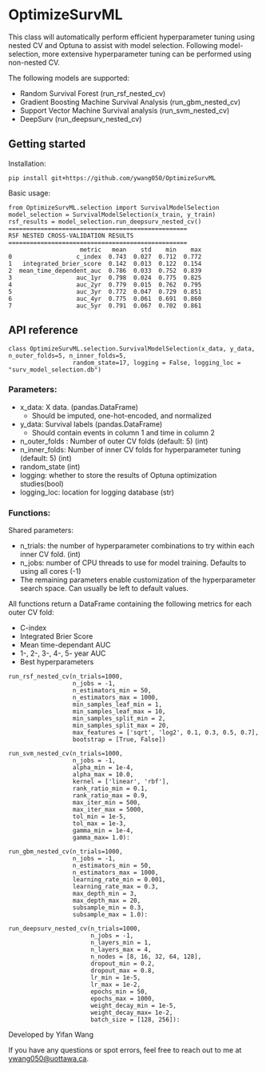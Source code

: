 # OptimizeSurvML

This class will automatically perform efficient hyperparameter tuning using nested CV and Optuna to assist with model selection. Following model-selection, more extensive hyperparameter tuning can be performed using non-nested CV.

The following models are supported:
* Random Survival Forest (run_rsf_nested_cv)
* Gradient Boosting Machine Survival Analysis (run_gbm_nested_cv)
* Support Vector Machine Survival analysis (run_svm_nested_cv)
* DeepSurv (run_deepsurv_nested_cv)

## Getting started
Installation:
```
pip install git+https://github.com/ywang050/OptimizeSurvML
```
Basic usage:
```
from OptimizeSurvML.selection import SurvivalModelSelection
model_selection = SurvivalModelSelection(x_train, y_train)
rsf_results = model_selection.run_deepsurv_nested_cv()
==================================================
RSF NESTED CROSS-VALIDATION RESULTS
==================================================
                    metric   mean    std    min    max
0                  c_index  0.743  0.027  0.712  0.772
1   integrated_brier_score  0.142  0.013  0.122  0.154
2  mean_time_dependent_auc  0.786  0.033  0.752  0.839
3                  auc_1yr  0.798  0.024  0.775  0.825
4                  auc_2yr  0.779  0.015  0.762  0.795
5                  auc_3yr  0.772  0.047  0.729  0.851
6                  auc_4yr  0.775  0.061  0.691  0.860
7                  auc_5yr  0.791  0.067  0.702  0.861
```

## API reference
```
class OptimizeSurvML.selection.SurvivalModelSelection(x_data, y_data, n_outer_folds=5, n_inner_folds=5,
                  random_state=17, logging = False, logging_loc = "surv_model_selection.db")
```
### Parameters:
* x_data: X data. (pandas.DataFrame)
  * Should be imputed, one-hot-encoded, and normalized
* y_data: Survival labels (pandas.DataFrame)
  * Should contain events in column 1 and time in column 2
* n_outer_folds : Number of outer CV folds (default: 5) (int)
* n_inner_folds: Number of inner CV folds for hyperparameter tuning (default: 5) (int)
* random_state (int)
* logging: whether to store the results of Optuna optimization studies(bool)
* logging_loc: location for logging database (str)

### Functions:
Shared parameters:
* n_trials: the number of hyperparameter combinations to try within each inner CV fold. (int)
* n_jobs: number of CPU threads to use for model training. Defaults to using all cores (-1)
* The remaining parameters enable customization of the hyperparameter search space. Can usually be left to default values.

All functions return a DataFrame containing the following metrics for each outer CV fold:
* C-index
* Integrated Brier Score
* Mean time-dependant AUC
* 1-, 2-, 3-, 4-, 5- year AUC
* Best hyperparameters
  
```
run_rsf_nested_cv(n_trials=1000, 
                  n_jobs = -1,
                  n_estimators_min = 50,
                  n_estimators_max = 1000,
                  min_samples_leaf_min = 1,
                  min_samples_leaf_max = 10,
                  min_samples_split_min = 2,
                  min_samples_split_max = 20,
                  max_features = ['sqrt', 'log2', 0.1, 0.3, 0.5, 0.7],
                  bootstrap = [True, False])
```
```
run_svm_nested_cv(n_trials=1000, 
                  n_jobs = -1,
                  alpha_min = 1e-4,
                  alpha_max = 10.0,
                  kernel = ['linear', 'rbf'],
                  rank_ratio_min = 0.1,
                  rank_ratio_max = 0.9,
                  max_iter_min = 500,
                  max_iter_max = 5000,
                  tol_min = 1e-5,
                  tol_max = 1e-3,
                  gamma_min = 1e-4, 
                  gamma_max= 1.0):
```
```
run_gbm_nested_cv(n_trials=1000, 
                  n_jobs = -1,
                  n_estimators_min = 50,
                  n_estimators_max = 1000,
                  learning_rate_min = 0.001,
                  learning_rate_max = 0.3,
                  max_depth_min = 3,
                  max_depth_max = 20,
                  subsample_min = 0.3,
                  subsample_max = 1.0):

```
```
run_deepsurv_nested_cv(n_trials=1000, 
                       n_jobs = -1,
                       n_layers_min = 1,
                       n_layers_max = 4,
                       n_nodes = [8, 16, 32, 64, 128],
                       dropout_min = 0.2,
                       dropout_max = 0.8,
                       lr_min = 1e-5,
                       lr_max = 1e-2,
                       epochs_min = 50,
                       epochs_max = 1000,
                       weight_decay_min = 1e-5, 
                       weight_decay_max= 1e-2,
                       batch_size = [128, 256]):
```


Developed by Yifan Wang

If you have any questions or spot errors, feel free to reach out to me at ywang050@uottawa.ca.
